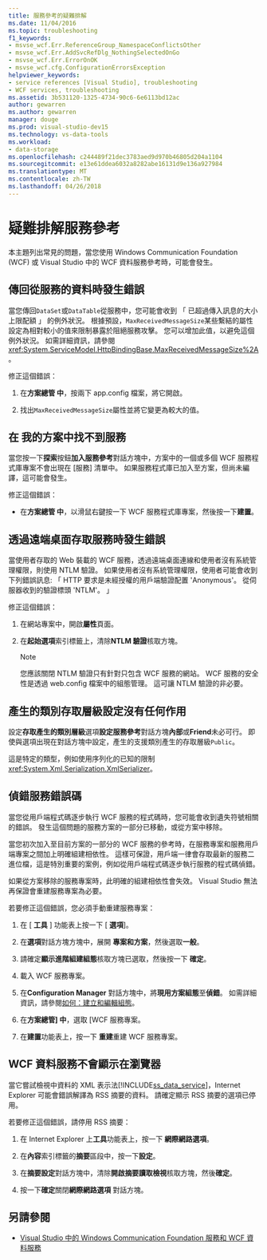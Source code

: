 ```yaml
---
title: 服務參考的疑難排解
ms.date: 11/04/2016
ms.topic: troubleshooting
f1_keywords:
- msvse_wcf.Err.ReferenceGroup_NamespaceConflictsOther
- msvse_wcf.Err.AddSvcRefDlg_NothingSelectedOnGo
- msvse_wcf.Err.ErrorOnOK
- msvse_wcf.cfg.ConfigurationErrorsException
helpviewer_keywords:
- service references [Visual Studio], troubleshooting
- WCF services, troubleshooting
ms.assetid: 3b531120-1325-4734-90c6-6e6113bd12ac
author: gewarren
ms.author: gewarren
manager: douge
ms.prod: visual-studio-dev15
ms.technology: vs-data-tools
ms.workload:
- data-storage
ms.openlocfilehash: c244489f21dec3783aed9d970b46805d204a1104
ms.sourcegitcommit: e13e61ddea6032a8282abe16131d9e136a927984
ms.translationtype: MT
ms.contentlocale: zh-TW
ms.lasthandoff: 04/26/2018
---
```

# <a name="troubleshoot-service-references"></a>疑難排解服務參考

本主題列出常見的問題，當您使用 Windows Communication Foundation (WCF) 或 Visual Studio 中的 WCF 資料服務參考時，可能會發生。

## <a name="error-returning-data-from-a-service"></a>傳回從服務的資料時發生錯誤

當您傳回`DataSet`或`DataTable`從服務中，您可能會收到 「 已超過傳入訊息的大小上限配額 」 的例外狀況。 根據預設，`MaxReceivedMessageSize`某些繫結的屬性設定為相對較小的值來限制暴露於阻絕服務攻擊。 您可以增加此值，以避免這個例外狀況。 如需詳細資訊，請參閱<xref:System.ServiceModel.HttpBindingBase.MaxReceivedMessageSize%2A>。

修正這個錯誤：

1.  在**方案總管 中**，按兩下 app.config 檔案，將它開啟。

2.  找出`MaxReceivedMessageSize`屬性並將它變更為較大的值。

## <a name="cannot-find-a-service-in-my-solution"></a>在 我的方案中找不到服務

當您按一下**探索**按鈕**加入服務參考**對話方塊中，方案中的一個或多個 WCF 服務程式庫專案不會出現在 [服務] 清單中。 如果服務程式庫已加入至方案，但尚未編譯，這可能會發生。

修正這個錯誤：

-   在**方案總管 中**，以滑鼠右鍵按一下 WCF 服務程式庫專案，然後按一下**建置**。

## <a name="error-accessing-a-service-over-a-remote-desktop"></a>透過遠端桌面存取服務時發生錯誤

當使用者存取的 Web 裝載的 WCF 服務，透過遠端桌面連線和使用者沒有系統管理權限，則使用 NTLM 驗證。 如果使用者沒有系統管理權限，使用者可能會收到下列錯誤訊息: 「 HTTP 要求是未經授權的用戶端驗證配置 'Anonymous'。 從伺服器收到的驗證標頭 'NTLM'。 」

修正這個錯誤：

1.  在網站專案中，開啟**屬性**頁面。

2.  在**起始選項**索引標籤上，清除**NTLM 驗證**核取方塊。

    > [!NOTE]
    > 您應該關閉 NTLM 驗證只有針對只包含 WCF 服務的網站。 WCF 服務的安全性是透過 web.config 檔案中的組態管理。 這可讓 NTLM 驗證的非必要。

## <a name="access-level-for-generated-classes-setting-has-no-effect"></a>產生的類別存取層級設定沒有任何作用

設定**存取產生的類別層級**選項**設定服務參考**對話方塊**內部**或**Friend**未必可行。 即使與選項出現在對話方塊中設定，產生的支援類別產生的存取層級`Public`。

這是特定的類型，例如使用序列化的已知的限制<xref:System.Xml.Serialization.XmlSerializer>。

## <a name="error-debugging-service-code"></a>偵錯服務錯誤碼

當您從用戶端程式碼逐步執行 WCF 服務的程式碼時，您可能會收到遺失符號相關的錯誤。 發生這個問題的服務方案的一部分已移動，或從方案中移除。

當您初次加入至目前方案的一部分的 WCF 服務的參考時，在服務專案和服務用戶端專案之間加上明確組建相依性。 這樣可保證，用戶端一律會存取最新的服務二進位檔，這是特別重要的案例，例如從用戶端程式碼逐步執行服務的程式碼偵錯。

如果從方案移除的服務專案時，此明確的組建相依性會失效。 Visual Studio 無法再保證會重建服務專案為必要。

若要修正這個錯誤，您必須手動重建服務專案：

1.  在 [ **工具** ] 功能表上按一下 [ **選項**]。

2.  在**選項**對話方塊方塊中，展開 **專案和方案**，然後選取**一般**。

3.  請確定**顯示進階組建組態**核取方塊已選取，然後按一下 **確定**。

4.  載入 WCF 服務專案。

5.  在**Configuration Manager**  對話方塊中，將**現用方案組態**至**偵錯**。 如需詳細資訊，請參閱[如何：建立和編輯組態](../ide/how-to-create-and-edit-configurations.md)。

6.  在**方案總管] 中**，選取 [WCF 服務專案。

7.  在**建置**功能表上，按一下 **重建**重建 WCF 服務專案。

## <a name="wcf-data-services-do-not-display-in-the-browser"></a>WCF 資料服務不會顯示在瀏覽器

當它嘗試檢視中資料的 XML 表示法[!INCLUDE[ss_data_service](../data-tools/includes/ss_data_service_md.md)]，Internet Explorer 可能會錯誤解譯為 RSS 摘要的資料。 請確定顯示 RSS 摘要的選項已停用。

若要修正這個錯誤，請停用 RSS 摘要：

1.  在 Internet Explorer 上**工具**功能表上，按一下 **網際網路選項**。

2.  在**內容**索引標籤的**摘要**區段中，按一下**設定**。

3.  在**摘要設定**對話方塊中，清除**開啟摘要讀取檢視**核取方塊，然後**確定**。

4.  按一下**確定**關閉**網際網路選項** 對話方塊。

## <a name="see-also"></a>另請參閱

- [Visual Studio 中的 Windows Communication Foundation 服務和 WCF 資料服務](../data-tools/windows-communication-foundation-services-and-wcf-data-services-in-visual-studio.md)